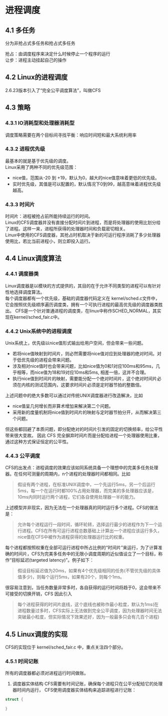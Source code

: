 

# 进程调度

## 4.1 多任务
分为非抢占式多任务和抢占式多任务

抢占：由调度程序来决定什么时候停止一个程序的运行  
让步：进程主动挂起自己的操作

## 4.2 Linux的进程调度
2.6.23版本引入了“完全公平调度算法”，叫做CFS

## 4.3 策略
### 4.3.1 IO消耗型和处理器消耗型
调度策略需要在两个目标间寻找平衡：响应时间短和最大系统利用率

### 4.3.2 进程优先级
最基本的就是基于优先级的调度。  
Linux采用了两种不同的优先级范围：
- nice值，范围从-20 到 +19，默认为0，越大的nice值意味着更低的优先级。
- 实时优先级，其值是可以配置的，默认情况下0到99，越高意味着进程优先级越高。
  

### 4.3.3 时间片
时间片：进程被抢占前所能持续运行的时间。  
Linux的CFS调度器并没有直接分配时间片到进程，而是将处理器的使用比划分给了进程。这样一来，进程所获得的处理器时间和负载密切相关。  
Linux中使用的CFS调度器，其抢占时机取决于新的可运行程序消耗了多少处理器使用比，若比当前进程小，则立即投入运行。


## 4.4 Linux调度算法

### 4.4.1 调度器类
Linux调度器是以模块的方式提供的，其目的在于允许不同类型的进程可以有针对性地选择调度算法。  
每个调度器都有一个优先级，基础的调度器代码定义在 kernel/sched.c文件中，它会按照优先级顺序遍历调度类，拥有一个可执行进程的最高优先级的调度器类胜出。
CFS是一个针对普通进程的调度类，在linux中称作SCHED_NORMAL，其实现在kernel/sched_fair.c中。

### 4.4.2 Unix系统中的进程调度
Unix系统上，优先级以nice值形式输出给用户空间，但会带来一些问题。
- 若将nice值映射到时间片，则必然需要将nice值对应到处理器的绝对时间。对于低优先级的进程会带来问题。
- 涉及相对nice值时也会带来问题，比如nice值为0和1对应100ms和95ms，几乎相等，而nice值为18和19对应10ms和5ms, 相差一倍，这并不合理。
- 执行nice值到时间片的映射，需要能分配一个绝对时间片，这个绝对时间片必须在内核的测试范围内，这要求时间片必须是定时器节拍的整数倍。 
 
上述问题中的绝大多数可以通过对传统UNIX调度器进行改造解决，比如
- nice值呈几何增长而非算术增加来解决第二个问题。
- 采用新的度量机制将nice值到时间片的映射与定时器节拍分开，从而解决第三个问题。  

但这些都回避了本质问题，即分配绝对的时间片引发的固定的切换频率，给公平性带来很大变故。
因此 CFS 完全摒弃时间片而是分配给进程一个处理器使用比重，通过这种方式保证恒定的公平性。

### 4.4.3 公平调度
CFS的出发点：进程调度的效果应该如同系统具备一个理想中的完美多任务处理器。在任何可测量的周期内，n个进程的处理器时间都相同。比如
> 假设有两个进程，在标准UNIX调度中，一个先运行5ms，另一个后运行5ms，每一个在运行时都100%占用处理器，而完美的多处理器应该是，10ms内同时运行两个进程，它们各自使用处理器一半的能力。

上述模型并非现实，因为无法在一个处理器真的同时运行多个进程。CFS的做法是：
> 允许每个进程运行一段时间，循环轮转，选择运行最少的进程作为下一个运行进程。CFS在所有可运行进程总数基础上计算出一个进程应该运行多久，nice值在CFS中被作为进程获得的处理器运行比的权重。

每个进程都按照权重在全部可运行进程中所占比例的“时间片”来运行，为了计算准确的时间片，CFS为完美多任务中的无限小调度周期的近似值设立了一个目标，称作“目标延迟(targeted latency)”。例子如下：
> 假设目标延迟值为20ms，如果有4个优先级相同的任务(不管优先级的具体值多少)，则每个运行5ms，如果有20个，则每个1ms。

很容易注意到，当任务数量非常多时，各自获得的运行时间将趋于0，这会带来不可接受的切换开销，CFS 因此引入
> 每个进程获得的时间片底线，这个底线也被称作最小粒度，默认为1ms(在进程数量过多时，CFS实际上无法做到完全公平调度，因为处理器时间无法突破最小粒度，但实际情况下效果还好，因为一般最多只会有几百个进程)

## 4.5 Linux调度的实现
CFS的实现位于 kernel/sched_fair.c 中，重点关注四个部分。

### 4.5.1 时间记账
所有的调度器都必须对进程运行时间做账。
1. 调度器实体结构
CFS需要有时间记账，确保每个进程只在公平分配给它的处理器时间内运行，
CFS使用调度器实体结构来追踪进程进行记账：
```c
struct {
    
}
```











